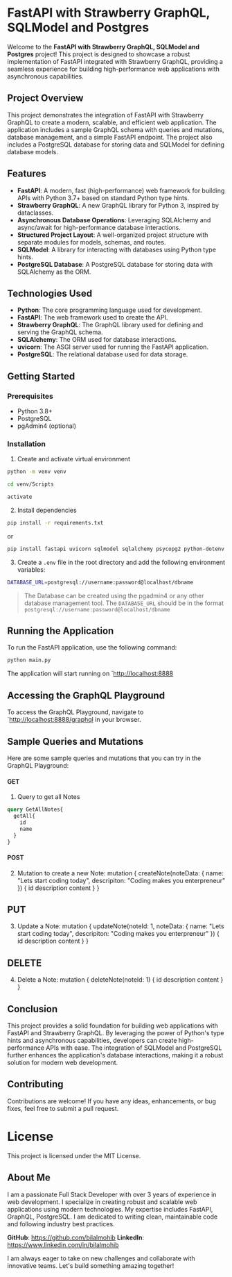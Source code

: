 # FastAPI with Strawberry GraphQL, SQLModel and Postgres

Welcome to the **FastAPI with Strawberry GraphQL, SQLModel and Postgres** project! This project is designed to showcase a robust implementation of FastAPI integrated with Strawberry GraphQL, providing a seamless experience for building high-performance web applications with asynchronous capabilities.

## Project Overview
This project demonstrates the integration of FastAPI with Strawberry GraphQL to create a modern, scalable, and efficient web application. The application includes a sample GraphQL schema with queries and mutations, database management, and a simple FastAPI endpoint. The project also includes a PostgreSQL database for storing data and SQLModel for defining database models.

## Features
- **FastAPI**: A modern, fast (high-performance) web framework for building APIs with Python 3.7+ based on standard Python type hints.
- **Strawberry GraphQL**: A new GraphQL library for Python 3, inspired by dataclasses.
- **Asynchronous Database Operations**: Leveraging SQLAlchemy and async/await for high-performance database interactions.
- **Structured Project Layout**: A well-organized project structure with separate modules for models, schemas, and routes.
- **SQLModel**: A library for interacting with databases using Python type hints.
- **PostgreSQL Database**: A PostgreSQL database for storing data with SQLAlchemy as the ORM.

## Technologies Used
- **Python**: The core programming language used for development.
- **FastAPI**: The web framework used to create the API.
- **Strawberry GraphQL**: The GraphQL library used for defining and serving the GraphQL schema.
- **SQLAlchemy**: The ORM used for database interactions.
- **uvicorn**: The ASGI server used for running the FastAPI application.
- **PostgreSQL**: The relational database used for data storage.

## Getting Started

### Prerequisites
- Python 3.8+
- PostgreSQL
- pgAdmin4 (optional)

### Installation
1. Create and activate virtual environment
```bash
python -m venv venv
```
```bash
cd venv/Scripts
```
```bash
activate
```

2. Install dependencies
```bash
pip install -r requirements.txt
```
or 
```bash
pip install fastapi uvicorn sqlmodel sqlalchemy psycopg2 python-dotenv strawberry-graphql[fastapi]
```

3. Create a `.env` file in the root directory and add the following environment variables:
```bash
DATABASE_URL=postgresql://username:password@localhost/dbname
```
> The Database can be created using the pgadmin4 or any other database management tool.
> The `DATABASE_URL` should be in the format `postgresql://username:password@localhost/dbname`

## Running the Application
To run the FastAPI application, use the following command:
```bash
python main.py
```

The application will start running on `[http://localhost:8888](http://localhost:8888)

## Accessing the GraphQL Playground
To access the GraphQL Playground, navigate to `[http://localhost:8888/graphql](http://localhost:8888/graphql) in your browser.

## Sample Queries and Mutations
Here are some sample queries and mutations that you can try in the GraphQL Playground:

#### GET
1. Query to get all Notes
```graphql
query GetAllNotes{
  getAll{
    id
    name
  }
}
```

#### POST
2. Mutation to create a new Note:
mutation {
  createNote(noteData: { name: "Lets start coding today", descripiton: "Coding makes you enterpreneur" }) {
    id
    description
    content
  }
}

## PUT
3. Update a Note:
mutation {
  updateNote(noteId: 1, noteData: { name: "Lets start coding today", descripiton: "Coding makes you enterpreneur" }) {
    id
    description
    content
  }
}

## DELETE
4. Delete a Note:
mutation {
  deleteNote(noteId: 1) {
    id
    description
    content
  }
}

## Conclusion
This project provides a solid foundation for building web applications with FastAPI and Strawberry GraphQL. By leveraging the power of Python's type hints and asynchronous capabilities, developers can create high-performance APIs with ease. The integration of SQLModel and PostgreSQL further enhances the application's database interactions, making it a robust solution for modern web development.

## Contributing
Contributions are welcome! If you have any ideas, enhancements, or bug fixes, feel free to submit a pull request.

# License
This project is licensed under the MIT License. 

## About Me
I am a passionate Full Stack Developer with over 3 years of experience in web development. I specialize in creating robust and scalable web applications using modern technologies. My expertise includes FastAPI, GraphQL, PostgreSQL. I am dedicated to writing clean, maintainable code and following industry best practices.

**GitHub**: https://github.com/bilalmohib
**LinkedIn**: https://www.linkedin.com/in/bilalmohib

I am always eager to take on new challenges and collaborate with innovative teams. Let's build something amazing together!